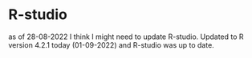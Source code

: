 # R-studio
as of 28-08-2022 I think I might need to update R-studio.
Updated to R version 4.2.1 today (01-09-2022) and R-studio was up to date.


